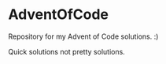 # AdventOfCode
Repository for my Advent of Code solutions. :)

Quick solutions not pretty solutions.
